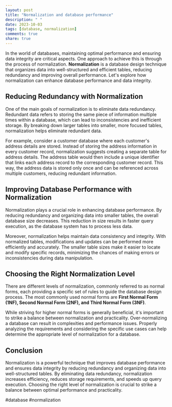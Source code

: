 ```yaml
---
layout: post
title: "Normalization and database performance"
description: " "
date: 2023-10-03
tags: [database, normalization]
comments: true
share: true
---
```


In the world of databases, maintaining optimal performance and ensuring data integrity are critical aspects. One approach to achieve this is through the process of normalization. **Normalization** is a database design technique that organizes data into well-structured and efficient tables, reducing redundancy and improving overall performance. Let's explore how normalization can enhance database performance and data integrity.

## Reducing Redundancy with Normalization

One of the main goals of normalization is to eliminate data redundancy. Redundant data refers to storing the same piece of information multiple times within a database, which can lead to inconsistencies and inefficient storage. By breaking down larger tables into smaller, more focused tables, normalization helps eliminate redundant data.

For example, consider a customer database where each customer's address details are stored. Instead of storing the address information in every customer record, normalization suggests creating a separate table for address details. The address table would then include a unique identifier that links each address record to the corresponding customer record. This way, the address data is stored only once and can be referenced across multiple customers, reducing redundant information.

## Improving Database Performance with Normalization

Normalization plays a crucial role in enhancing database performance. By reducing redundancy and organizing data into smaller tables, the overall database size decreases. This reduction in size results in faster query execution, as the database system has to process less data.

Moreover, normalization helps maintain data consistency and integrity. With normalized tables, modifications and updates can be performed more efficiently and accurately. The smaller table sizes make it easier to locate and modify specific records, minimizing the chances of making errors or inconsistencies during data manipulation.

## Choosing the Right Normalization Level

There are different levels of normalization, commonly referred to as normal forms, each providing a specific set of rules to guide the database design process. The most commonly used normal forms are **First Normal Form (1NF), Second Normal Form (2NF), and Third Normal Form (3NF)**.

While striving for higher normal forms is generally beneficial, it's important to strike a balance between normalization and practicality. Over-normalizing a database can result in complexities and performance issues. Properly analyzing the requirements and considering the specific use cases can help determine the appropriate level of normalization for a database.

## Conclusion

Normalization is a powerful technique that improves database performance and ensures data integrity by reducing redundancy and organizing data into well-structured tables. By eliminating data redundancy, normalization increases efficiency, reduces storage requirements, and speeds up query execution. Choosing the right level of normalization is crucial to strike a balance between optimal performance and practicality.

#database #normalization